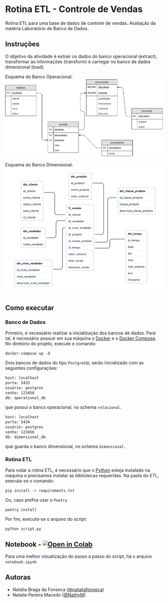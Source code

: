 # Rotina ETL - Controle de Vendas

Rotina ETL para uma base de dados de controle de vendas. Avaliação da matéria Laboratório de Banco de Dados.
 
## Instruções

O objetivo da atividade é extrair os dados do banco operacional (extract), transformar as informações (transform) e carregar no banco de dados dimensional (load).

Esquema do Banco Operacional:
![Esquema do Banco Operacional](assets/operacional.png)

Esquema do Banco Dimensional:
![Esquema do Banco Dimensional](assets/dimensional.png)

## Como executar

### Banco de Dados
Primeiro, é necessário realizar a inicialização dos bancos de dados. 
Para tal, é necessário possuir em sua máquina o [Docker](https://docs.docker.com/get-docker/) e o [Docker Compose](https://docs.docker.com/compose/install/).  
No diretório do projeto, execute o comando:
```
docker-compose up -d
```
Dois bancos de dados do tipo `PostgreSQL` serão inicializado com as seguintes configurações:
```
host: localhost
porta: 5433
usuário: postgres
senha: 123456
db: operational_db
```
que possui o banco operacional, no schema `relacional`.  
```
host: localhost
porta: 5434
usuário: postgres
senha: 123456
db: dimensional_db
```
que guarda o banco dimensional, no schema `dimensional`.

### Rotina ETL
Para rodar a rotina ETL, é necessário que o [Python](https://www.python.org/downloads/) esteja instalado na máquina e precisamos instalar as bibliotecas requeridas.
Na pasta do ETL, executa-se o comando:
```
pip install -r requirements.txt
```
Ou, caso prefira usar o `Poetry`
```
poetry install
```
Por fim, executa-se o arquivo do script:
```
python script.py
```

## Notebook - [![Open in Colab](https://colab.research.google.com/assets/colab-badge.svg)](https://colab.research.google.com/github/nataliafonseca/etl_controle_de_vendas/blob/main/notebook.ipynb)  

Para uma melhor visualização do passo a passo do script, há o arquivo `notebook.ipynb`

## Autoras
- Natália Braga da Fonseca ([@nataliafonseca](https://github.com/nataliafonseca))
- Natalie Pereira Macedo ([@NathyM](https://github.com/NathyM)).